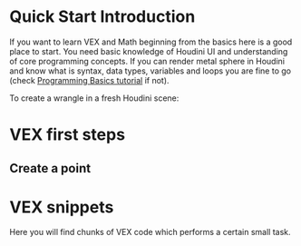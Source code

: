 # Quick Start Introduction
If you want to learn VEX and Math beginning from the basics here is a good place to start. You need basic knowledge of Houdini UI and understanding of core programming concepts. If you can render metal sphere in Houdini and know what is syntax, data types, variables and loops you are fine to go (check [Programming Basics tutorial](Programming-basics) if not).

To create a wrangle in a fresh Houdini scene:

# VEX first steps
## Create a point

# VEX snippets
Here you will find chunks of VEX code which performs a certain small task.  

